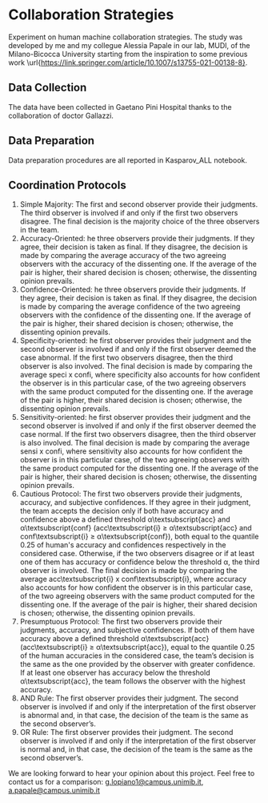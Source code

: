 # Collaboration Strategies
 Experiment on human machine collaboration strategies. 
 The study was developed by me and my collegue Alessia Papale in our lab, MUDI, of the Milano-Bicocca University starting from the inspiration to some previous work \url{https://link.springer.com/article/10.1007/s13755-021-00138-8}.

## Data Collection
The data have been collected in Gaetano Pini Hospital thanks to the collaboration of doctor Gallazzi.

## Data Preparation
Data preparation procedures are all reported in Kasparov_ALL notebook.

## Coordination Protocols 

1. Simple Majority: The first and second observer provide their judgments. The third observer is involved if and only if the first two observers disagree. The final decision is the majority choice of the three observers in the team. 
2. Accuracy-Oriented: he three observers provide their judgments. If they agree, their decision is taken as final. If they disagree, the decision is made by comparing the average accuracy of the two agreeing observers with the accuracy of the dissenting one. If the average of the pair is higher, their shared decision is chosen; otherwise, the dissenting opinion prevails.
3. Confidence-Oriented: he three observers provide their judgments. If they agree, their decision is taken as final. If they disagree, the decision is made by comparing the average confidence of the two agreeing observers with the confidence of the dissenting one. If the average of the pair is higher, their shared decision is chosen; otherwise, the dissenting opinion prevails.
4. Specificity-oriented: he first observer provides their judgment and the second observer is involved if and only if the first observer deemed the case abnormal. If the first two observers disagree, then the third observer is also involved. The final decision is made by comparing the average speci x confi, where specificity also accounts for how confident the observer is in this particular case, of the two agreeing observers with the same product computed for the dissenting one. If the average of the pair is higher, their shared decision is chosen; otherwise, the dissenting opinion prevails.
5. Sensitivity-oriented: he first observer provides their judgment and the second observer is involved if and only if the first observer deemed the case normal. If the first two observers disagree, then the third observer is also involved. The final decision is made by comparing the average sensi x confi, where sensitivity also accounts for how confident the observer is in this particular case, of the two agreeing observers with the same product computed for the dissenting one. If the average of the pair is higher, their shared decision is chosen; otherwise, the dissenting opinion prevails.
6. Cautious Protocol: The first two observers provide their judgments, accuracy, and subjective confidences. If they agree in their judgment, the team accepts the decision only if both have accuracy and confidence above a defined threshold α\textsubscript{acc} and α\textsubscript{conf} (acc\textsubscript{i} ≥ α\textsubscript{acc} and conf\textsubscript{i} ≥ α\textsubscript{conf}), both equal to the quantile 0.25 of human's accuracy and confidences respectively in the considered case. Otherwise, if the two observers disagree or if at least one of them has accuracy or confidence below the threshold α, the third observer is involved. The final decision is made by comparing the average acc\textsubscript{i} x conf\textsubscript{i}, where accuracy also accounts for how confident the observer is in this particular case, of the two agreeing observers with the same product computed for the dissenting one. If the average of the pair is higher, their shared decision is chosen; otherwise, the dissenting opinion prevails.
7. Presumptuous Protocol: The first two observers provide their judgments, accuracy, and subjective confidences. If both of them have accuracy above a defined threshold α\textsubscript{acc} (acc\textsubscript{i} ≥ α\textsubscript{acc}), equal to the quantile 0.25 of the human accuracies in the considered case, the team’s decision is the same as the one provided by the observer with greater confidence. If at least one observer has accuracy below the threshold α\textsubscript{acc}, the team follows the observer with the highest accuracy.
8. AND Rule: The first observer provides their judgment. The second observer is involved if and only if the interpretation of the first observer is abnormal and, in that case, the decision of the team is the same as the second observer’s.
9. OR Rule: The first observer provides their judgment. The second observer is involved if and only if the interpretation of the first observer is normal and, in that case, the decision of the team is the same as the second observer’s.


We are looking forward to hear your opinion about this project. Feel free to contact us for a comparison: g.lopiano1@campus.unimib.it, a.papale@campus.unimib.it
